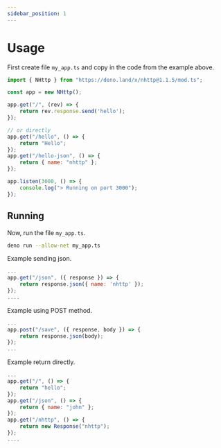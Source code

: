 ```yaml
---
sidebar_position: 1
---
```


# Usage
First create file `my_app.ts` and copy in the code from the example above.
```js
import { NHttp } from "https://deno.land/x/nhttp@1.1.5/mod.ts";

const app = new NHttp();

app.get("/", (rev) => {
    return rev.response.send('hello');
});

// or directly
app.get("/hello", () => {
    return "Hello";
});
app.get("/hello-json", () => {
    return { name: "nhttp" };
});

app.listen(3000, () => {
    console.log("> Running on port 3000");
});
```
## Running
Now, run the file `my_app.ts`.
```bash
deno run --allow-net my_app.ts
```

Example sending json.
```js
...
app.get("/json", ({ response }) => {
    return response.json({ name: 'nhttp' });
});
....
```
Example using POST method.
```js
...
app.post("/save", ({ response, body }) => {
    return response.json(body);
});
...
```
Example return directly.
```js
...
app.get("/", () => {
    return "hello";
});
app.get("/json", () => {
    return { name: "john" };
});
app.get("/nhttp", () => {
    return new Response("nhttp");
});
....
```